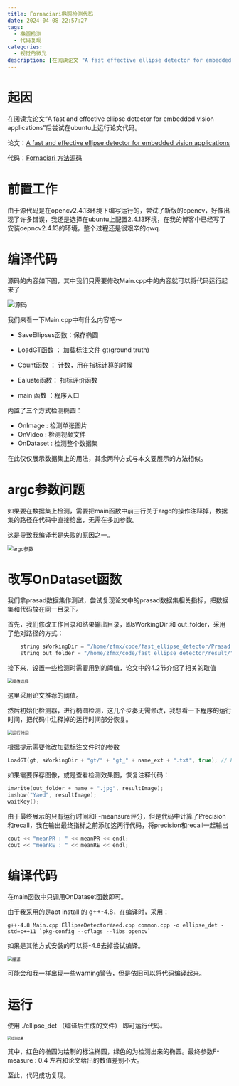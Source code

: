 ```yaml
---
title: Fornaciari椭圆检测代码
date: 2024-04-08 22:57:27
tags:
  - 椭圆检测
  - 代码复现
categories:
  - 视觉的微光
description: [在阅读论文 "A fast effective ellipse detector for embedded vision applications" 后找到原码，简单调试运行，opencv2.4.13环境]
---
```


# 起因

在阅读完论文“A fast and effective ellipse detector for embedded vision applications”后尝试在ubuntu上运行论文代码。

论文：[A fast and effective ellipse detector for embedded vision applications](https://www.sciencedirect.com/science/article/abs/pii/S0031320314001976)

代码：[Fornaciari 方法源码 ](https://sourceforge.net/projects/yaed/)

# 前置工作

由于源代码是在opencv2.4.13环境下编写运行的，尝试了新版的opencv，好像出现了许多错误，我还是选择在ubuntu上配置2.4.13环境，在我的博客中已经写了安装oepncv2.4.13的环境，整个过程还是很艰辛的qwq.

# 编译代码

源码的内容如下图，其中我们只需要修改Main.cpp中的内容就可以将代码运行起来了

![源码](2024-04-08/1.png)

我们来看一下Main.cpp中有什么内容吧～

- SaveEllipses函数：保存椭圆

- LoadGT函数 ： 加载标注文件 gt(ground truth)
- Count函数 ： 计数，用在指标计算的时候
- Ealuate函数： 指标评价函数
- main 函数 ：程序入口

内置了三个方式检测椭圆：

- OnImage :  检测单张图片
- OnVideo :  检测视频文件
- OnDataset : 检测整个数据集

在此仅仅展示数据集上的用法，其余两种方式与本文要展示的方法相似。

# argc参数问题

如果要在数据集上检测，需要把main函数中前三行关于argc的操作注释掉，数据集的路径在代码中直接给出，无需在多加参数。

这是导致我编译老是失败的原因之一。

<img src="2024-04-08/2.png" alt="argc参数" style="zoom:80%;" />

# 改写OnDataset函数

我们拿prasad数据集作测试，尝试复现论文中的prasad数据集相关指标，把数据集和代码放在同一目录下。

首先，我们修改工作目录和结果输出目录，即sWorkingDir 和 out_folder，采用了绝对路径的方式：

```c++
	string sWorkingDir = "/home/zfmx/code/fast_ellipse_detector/Prasad Images - Dataset Prasad/";
	string out_folder = "/home/zfmx/code/fast_ellipse_detector/result/"
```

接下来，设置一些检测时需要用到的阈值，论文中的4.2节介绍了相关的取值

<img src="2024-04-08/3.png" alt="阈值选择" style="zoom:67%;" />

这里采用论文推荐的阈值。

然后初始化检测器，进行椭圆检测，这几个步奏无需修改，我想看一下程序的运行时间，把代码中注释掉的运行时间部分恢复。

<img src="2024-04-08/4.png" alt="运行时间" style="zoom:67%;" />

根据提示需要修改加载标注文件时的参数

```c++
LoadGT(gt, sWorkingDir + "gt/" + "gt_" + name_ext + ".txt", true); // Prasad is in radians,set to true
```

如果需要保存图像，或是查看检测效果图，恢复注释代码：

```c++
imwrite(out_folder + name + ".jpg", resultImage);
imshow("Yaed", resultImage);
waitKey();
```

由于最终展示的只有运行时间和F-meansure评分，但是代码中计算了Precision和recall，我在输出最终指标之前添加这两行代码，将precision和recall一起输出

```c++
cout << "meanPR : " << meanPR << endl;
cout << "meanRE : " << meanRE << endl;
```

# 编译代码

在main函数中只调用OnDataset函数即可。

由于我采用的是apt install 的 g++-4.8，在编译时，采用：

```
g++-4.8 Main.cpp EllipseDetectorYaed.cpp common.cpp -o ellipse_det -std=c++11 `pkg-config --cflags --libs opencv`
```

如果是其他方式安装的可以将-4.8去掉尝试编译。

<img src="2024-04-08/5.png" alt="编译" style="zoom:67%;" />

可能会和我一样出现一些warning警告，但是依旧可以将代码编译起来。

# 运行

使用 ./ellipse_det （编译后生成的文件） 即可运行代码。



<img src="2024-04-08/033_0022.jpg" alt="检测结果" style="zoom:50%;" />

其中，红色的椭圆为绘制的标注椭圆，绿色的为检测出来的椭圆。最终参数F-measure : 0.4 左右和论文给出的数值差别不大。

至此，代码成功复现。



